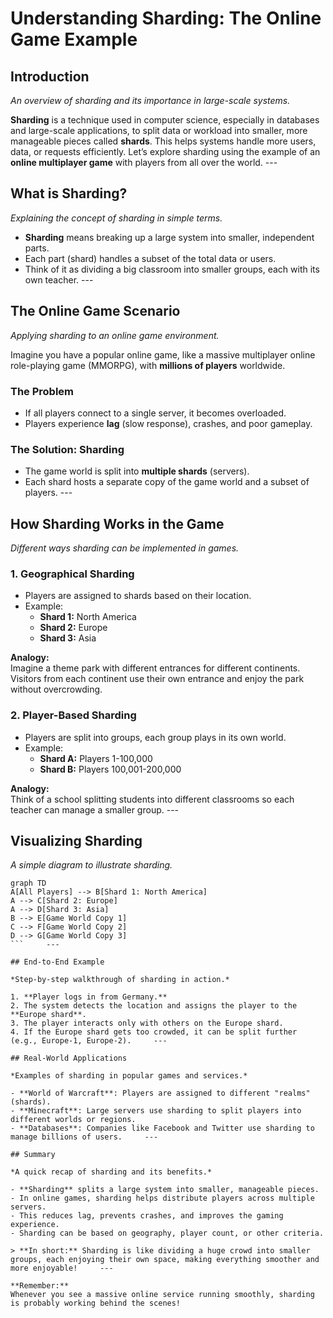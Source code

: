 # Understanding Sharding: The Online Game Example  
   
## Introduction  
   
*An overview of sharding and its importance in large-scale systems.*  
   
**Sharding** is a technique used in computer science, especially in databases and large-scale applications, to split data or workload into smaller, more manageable pieces called **shards**. This helps systems handle more users, data, or requests efficiently.     Let’s explore sharding using the example of an **online multiplayer game** with players from all over the world.     ---       
  
## What is Sharding?  
   
*Explaining the concept of sharding in simple terms.*  
   
- **Sharding** means breaking up a large system into smaller, independent parts.    
- Each part (shard) handles a subset of the total data or users.    
- Think of it as dividing a big classroom into smaller groups, each with its own teacher.     ---       
  
## The Online Game Scenario  
   
*Applying sharding to an online game environment.*  
   
Imagine you have a popular online game, like a massive multiplayer online role-playing game (MMORPG), with **millions of players** worldwide.       
  
### The Problem       
- If all players connect to a single server, it becomes overloaded.    
- Players experience **lag** (slow response), crashes, and poor gameplay.       
  
### The Solution: Sharding       
- The game world is split into **multiple shards** (servers).    
- Each shard hosts a separate copy of the game world and a subset of players.     ---       
  
## How Sharding Works in the Game  
   
*Different ways sharding can be implemented in games.*  
   
### 1. **Geographical Sharding**       
- Players are assigned to shards based on their location.    
- Example:        
    - **Shard 1:** North America        
    - **Shard 2:** Europe        
    - **Shard 3:** Asia       
  
**Analogy:**      
Imagine a theme park with different entrances for different continents. Visitors from each continent use their own entrance and enjoy the park without overcrowding.       
  
### 2. **Player-Based Sharding**       
- Players are split into groups, each group plays in its own world.    
- Example:        
    - **Shard A:** Players 1-100,000        
    - **Shard B:** Players 100,001-200,000       
  
**Analogy:**      
Think of a school splitting students into different classrooms so each teacher can manage a smaller group.     ---       
  
## Visualizing Sharding  
   
*A simple diagram to illustrate sharding.*  
   
```mermaid    
graph TD        
A[All Players] --> B[Shard 1: North America]        
A --> C[Shard 2: Europe]        
A --> D[Shard 3: Asia]        
B --> E[Game World Copy 1]        
C --> F[Game World Copy 2]        
D --> G[Game World Copy 3]    
```     ---       
  
## End-to-End Example  
   
*Step-by-step walkthrough of sharding in action.*  
   
1. **Player logs in from Germany.**    
2. The system detects the location and assigns the player to the **Europe shard**.    
3. The player interacts only with others on the Europe shard.    
4. If the Europe shard gets too crowded, it can be split further (e.g., Europe-1, Europe-2).     ---       
  
## Real-World Applications  
   
*Examples of sharding in popular games and services.*  
   
- **World of Warcraft**: Players are assigned to different "realms" (shards).    
- **Minecraft**: Large servers use sharding to split players into different worlds or regions.    
- **Databases**: Companies like Facebook and Twitter use sharding to manage billions of users.     ---       
  
## Summary  
   
*A quick recap of sharding and its benefits.*  
   
- **Sharding** splits a large system into smaller, manageable pieces.    
- In online games, sharding helps distribute players across multiple servers.    
- This reduces lag, prevents crashes, and improves the gaming experience.    
- Sharding can be based on geography, player count, or other criteria.       
  
> **In short:** Sharding is like dividing a huge crowd into smaller groups, each enjoying their own space, making everything smoother and more enjoyable!     ---       
  
**Remember:**      
Whenever you see a massive online service running smoothly, sharding is probably working behind the scenes!